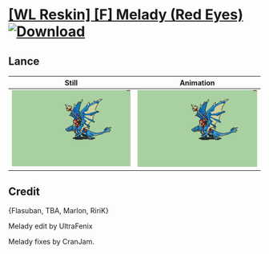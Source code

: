 # [\[WL Reskin\] \[F\] Melady \(Red Eyes\)](./) [![Download](https://img.shields.io/badge/Download--red?style=social&logo=github)](https://minhaskamal.github.io/DownGit/#/home?url=https://github.com/Klokinator/FE-Repo/tree/main/Battle%20Animations%2FMounted%20-%20Pegs%2C%20Wyverns%2C%20Griffons%2F%5BWL%20Reskin%5D%20%5BF%5D%20Melady%20(Red%20Eyes)%2F2.%20Lance)

## Lance

| Still | Animation |
| :---: | :-------: |
| ![Lance still](./Lance_000.png) | ![Lance](./Lance.gif) |

## Credit

{Flasuban, TBA, Marlon, RiriK}

Melady edit by UltraFenix

Melady fixes by CranJam.
